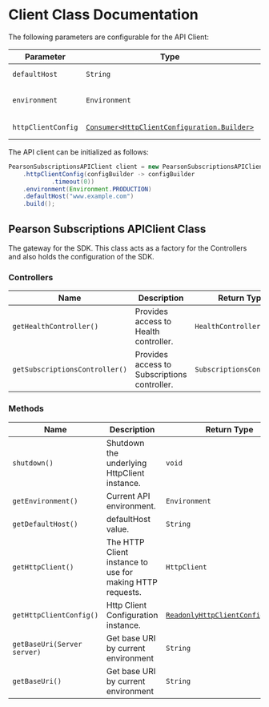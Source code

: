 
# Client Class Documentation

The following parameters are configurable for the API Client:

| Parameter | Type | Description |
|  --- | --- | --- |
| `defaultHost` | `String` | *Default*: `"www.example.com"` |
| `environment` | `Environment` | The API environment. <br> **Default: `Environment.PRODUCTION`** |
| `httpClientConfig` | [`Consumer<HttpClientConfiguration.Builder>`](http-client-configuration-builder.md) | Set up Http Client Configuration instance. |

The API client can be initialized as follows:

```java
PearsonSubscriptionsAPIClient client = new PearsonSubscriptionsAPIClient.Builder()
    .httpClientConfig(configBuilder -> configBuilder
            .timeout(0))
    .environment(Environment.PRODUCTION)
    .defaultHost("www.example.com")
    .build();
```

## Pearson Subscriptions APIClient Class

The gateway for the SDK. This class acts as a factory for the Controllers and also holds the configuration of the SDK.

### Controllers

| Name | Description | Return Type |
|  --- | --- | --- |
| `getHealthController()` | Provides access to Health controller. | `HealthController` |
| `getSubscriptionsController()` | Provides access to Subscriptions controller. | `SubscriptionsController` |

### Methods

| Name | Description | Return Type |
|  --- | --- | --- |
| `shutdown()` | Shutdown the underlying HttpClient instance. | `void` |
| `getEnvironment()` | Current API environment. | `Environment` |
| `getDefaultHost()` | defaultHost value. | `String` |
| `getHttpClient()` | The HTTP Client instance to use for making HTTP requests. | `HttpClient` |
| `getHttpClientConfig()` | Http Client Configuration instance. | [`ReadonlyHttpClientConfiguration`](http-client-configuration.md) |
| `getBaseUri(Server server)` | Get base URI by current environment | `String` |
| `getBaseUri()` | Get base URI by current environment | `String` |

